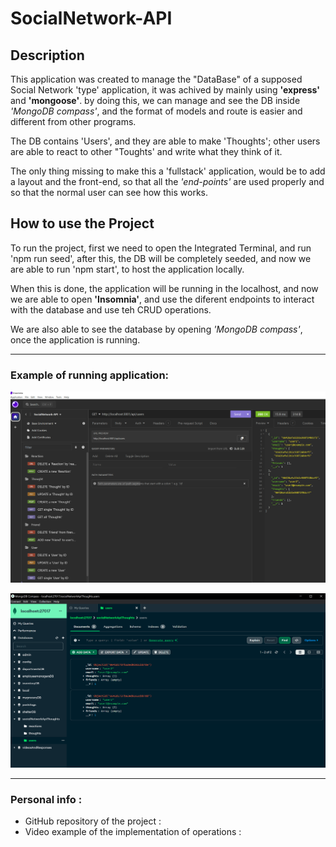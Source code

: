# SocialNetwork-API
## Description
This application was created to manage the "DataBase" of a supposed Social Network 'type' application, it was achived by mainly using **'express'** and **'mongoose'**. by doing this, we can manage and see the DB inside *'MongoDB compass'*, and the format of models and route is easier and different from other programs.

The DB contains 'Users', and they are able to make 'Thoughts'; other users are able to react to other "Toughts' and write what they think of it.

The only thing missing to make this a 'fullstack' application, would be to add a layout and the front-end, so that all the *'end-points'* are used properly and so that the normal user can see how this works.

## How to use the Project
To run the project, first we need to open the Integrated Terminal, and run 'npm run seed', after this, the DB will be completely seeded, and now we are able to run 'npm start', to host the application locally.

When this is done, the application will be running in the localhost, and now we are able to open **'Insomnia'**, and use the diferent endpoints to interact with the database and use teh CRUD operations.

We are also able to see the database by opening *'MongoDB compass'*, once the application is running.

---
### Example of running application:

![Example running app pic 1](./Assets/436405656_1654466425303468_6367904844747966969_n.png)

![Example running app pic 2](./Assets/436421250_382731791395597_213818910715966137_n.png)


---

### Personal info :
- GitHub repository of the project :
- Video example of the implementation of operations :
